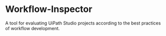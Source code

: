 # Workflow-Inspector
A tool for evaluating UiPath Studio projects according to the best practices of workflow development.

